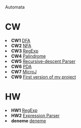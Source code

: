 Automata
# CW


<li><strong>CW1</strong>
<a href= "https://beyzakoser.github.io/Automata/cw1.html">DFA</a></li>

<li><strong>CW2</strong>
<a href= "https://beyzakoser.github.io/Automata/cw2.html">NFA</a></li>

<li><strong>CW3</strong>
 <a href= "https://beyzakoser.github.io/Automata/regularExp.html">RegExp</a></li>
 
<li><strong>CW4</strong>
 <a href= "https://beyzakoser.github.io/Automata/cw4.html">Palindrome</a></li>
  
<li><strong>CW5</strong>
 <a href= "https://beyzakoser.github.io/Automata/cw5/Expression.html">Recursive-descent Parser</a></li>
 
 <li><strong>CW6</strong>
 <a href= "https://beyzakoser.github.io/Automata/CW6.html">PDA</a></li>
 
  <li><strong>CW7</strong>
 <a href= "https://beyzakoser.github.io/Automata/CW7/microJ3.html">MicroJ</a></li>
 
  <li><strong>CW9</strong>
 <a href= "https://beyzakoser.github.io/Automata/CW9/CW9.html">First version of my project </a></li>


 

# HW

<li>
 <strong>HW1</strong>
<a href= "https://beyzakoser.github.io/Automata/HW.html">RegExp</a>
</li>
<li>
 <strong>HW2</strong>
<a href= "https://beyzakoser.github.io/Automata/HW2/Expression.html">Expression Parser</a>
</li>
<li>
 <strong>deneme</strong>
<a href= "https://beyzakoser.github.io/Automata/deneme/hw4.html">deneme</a>
</li>

